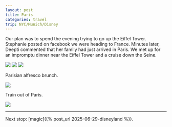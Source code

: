 ```yaml
---
layout: post
title: Paris
categories: travel
trip: NYC/Munich/Disney
---
```


Our plan was to spend the evening trying to go up the Eiffel Tower.
Stephanie posted on facebook we were heading to France.
Minutes later, Deepti commented that her family had just arrived in Paris.
We met up for an impromptu dinner near the Eiffel Tower and a cruise down the Seine.

<img src="https://www.dropbox.com/scl/fi/8xs8mwxtjqgzpb5ix2rzk/IMG_7258.jpeg?rlkey=5kmso8y0a4lzlukk900n06zwt&st=is6ton1b&raw=1">
<img src="https://www.dropbox.com/scl/fi/jtlzmm7b31edb3lqozyyc/IMG_7474.JPG?rlkey=rhe0qjq5z9pgfzvq12tua6izi&st=97stlgth&raw=1">
<img src="https://www.dropbox.com/scl/fi/jbats25fe15xzfhyv9nmn/IMG_7236.jpeg?rlkey=o3rarjbdtmjo8h7a37qcw0ck9&st=mj90lwhs&raw=1">

Parisian alfresco brunch.

<img src="https://www.dropbox.com/scl/fi/wnx513p5c761c4vj7gmx2/IMG_7264.jpeg?rlkey=mj1morakp29vv2cu510208p3n&st=wuw02x5e&raw=1">

Train out of Paris.

<img src="https://www.dropbox.com/scl/fi/grrt8htln2fpjbzver8z1/IMG_8854.jpeg?rlkey=xgqgwsh0j3be71bwc7gwxuhk6&st=8v47pjex&raw=1">

---

Next stop: [magic]({% post_url 2025-06-29-disneyland %}).
